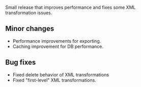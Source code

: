 Small release that improves performance and fixes some XML transformation issues.
## Minor changes
- Performance improvements for exporting.
- Caching improvement for DB performance.
## Bug fixes
- Fixed delete behavior of XML transformations
- Fixed "first-level" XML transformations.
